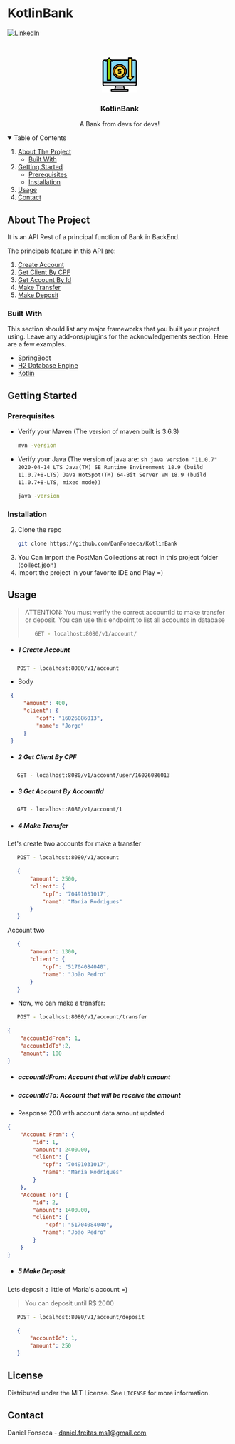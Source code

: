 # KotlinBank



[![LinkedIn][linkedin-shield]][linkedin-url]

<!-- PROJECT LOGO -->
<br />
<p align="center">
  <a href="https://github.com/othneildrew/Best-README-Template">
    <img src="images/logo.png" alt="Logo" width="80" height="80">
 </a>

  <h3 align="center">KotlinBank</h3>

<p align="center">
    A Bank from devs for devs!
</p>



<!-- TABLE OF CONTENTS -->
<details open="open">
  <summary>Table of Contents</summary>
  <ol>
    <li>
      <a href="#about-the-project">About The Project</a>
      <ul>
        <li><a href="#built-with">Built With</a></li>
      </ul>
    </li>
    <li>
      <a href="#getting-started">Getting Started</a>
      <ul>
        <li><a href="#prerequisites">Prerequisites</a></li>
        <li><a href="#installation">Installation</a></li>
      </ul>
    </li>
    <li><a href="#usage">Usage</a></li>
    <li><a href="#contact">Contact</a></li>
  </ol>
</details>



<!-- ABOUT THE PROJECT -->
## About The Project
It is an API Rest of a principal function of Bank in BackEnd.

The principals feature in this API are:

<ol>
<li><a href="#1-create-account">Create Account</a></li>
<li><a href="#2-get-client-by-cpf">Get Client By CPF</a></li> 
<li><a href="#3-get-account-by-accountid">Get Account By Id</a></li>
<li><a href="#4-make-transfer">Make Transfer</a></li>
<li><a href="#5-make-deposit">Make Deposit</a></li>
</ol>



### Built With

This section should list any major frameworks that you built your project using. Leave any add-ons/plugins for the acknowledgements section. Here are a few examples.
* [SpringBoot](https://spring.io/projects/spring-boot)
* [H2 Database Engine](https://www.h2database.com/html/main.html)
* [Kotlin](https://kotlinlang.org/docs/reference/)



<!-- GETTING STARTED -->
## Getting Started

### Prerequisites

* Verify your Maven (The version of maven built is 3.6.3)

  ```sh
  mvn -version
  ```
  
* Verify your Java (The version of java are: ````sh
                                                 java version "11.0.7" 2020-04-14 LTS
                                                 Java(TM) SE Runtime Environment 18.9 (build 11.0.7+8-LTS)
                                                 Java HotSpot(TM) 64-Bit Server VM 18.9 (build 11.0.7+8-LTS, mixed mode))````
  
    ```sh
    java -version
    ```

### Installation

2. Clone the repo
   ```sh
   git clone https://github.com/DanFonseca/KotlinBank
   ```
4. You Can Import the PostMan Collections at root in this project folder (collect.json)
3. Import the project in your favorite IDE and Play =)

<!-- USAGE EXAMPLES -->
## Usage
> ATTENTION: You must verify the correct accountId to make transfer or deposit. 
>You can use this endpoint to list all accounts in database
>```sh
>    GET - localhost:8080/v1/account/
   >```
* ##### 1 Create Account

```sh
   POST - localhost:8080/v1/account
   ```
* Body

 ```json
  {
      "amount": 400,
      "client": {
          "cpf": "16026086013",
          "name": "Jorge"
      }
  }
```
  
  * ##### 2 Get Client By CPF
```sh
   GET - localhost:8080/v1/account/user/16026086013
   ```


* ##### 3 Get Account By AccountId
```sh
   GET - localhost:8080/v1/account/1
   ```

* ##### 4 Make Transfer
 Let's create two accounts for make a transfer
```sh
   POST - localhost:8080/v1/account
   ```
```json
   {
       "amount": 2500,
       "client": {
           "cpf": "70491031017",
           "name": "Maria Rodrigues"
       }
   }
   ```
Account two
```json
   {
       "amount": 1300,
       "client": {
           "cpf": "51704084040",
           "name": "João Pedro"
       }
   }
   ```

- Now, we can make a transfer:

```sh
   POST - localhost:8080/v1/account/transfer
   ```
```json
{
    "accountIdFrom": 1,
    "accountIdTo":2,
    "amount": 100
}
   ```
- ##### accountIdFrom: Account that will be debit amount
- ##### accountIdTo: Account that will be receive the amount

- Response 200 with account data amount updated

```json
{
    "Account From": {
        "id": 1,
        "amount": 2400.00,
        "client": {
           "cpf": "70491031017",
           "name": "Maria Rodrigues"
        }
    },
    "Account To": {
        "id": 2,
        "amount": 1400.00,
        "client": {
            "cpf": "51704084040",
           "name": "João Pedro"
        }
    }
}
   ```

* ##### 5 Make Deposit
Lets deposit a little of Maria's account  =)
 > You can deposit until R$ 2000
```sh
   POST - localhost:8080/v1/account/deposit
   ```
```json
   {
       "accountId": 1,
       "amount": 250
   }
   ```

<!-- LICENSE -->
## License

Distributed under the MIT License. See `LICENSE` for more information.



<!-- CONTACT -->
## Contact

Daniel Fonseca  - daniel.freitas.ms1@gmail.com


<!-- MARKDOWN LINKS & IMAGES -->
<!-- https://www.markdownguide.org/basic-syntax/#reference-style-links -->
[stars-shield]: https://img.shields.io/github/stars/othneildrew/Best-README-Template.svg?style=for-the-badge
[stars-url]: https://github.com/othneildrew/Best-README-Template/stargazers
[linkedin-shield]: https://img.shields.io/badge/-LinkedIn-black.svg?style=for-the-badge&logo=linkedin&colorB=555
[linkedin-url]:https://www.linkedin.com/in/%F0%9F%91%A8%F0%9F%8F%BD%E2%80%8D%F0%9F%92%BB-daniel-freitas-28666a134/